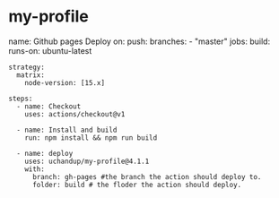 # my-profile


name: Github pages Deploy
on:
  push:
    branches:
      - "master"
jobs:
  build:
    runs-on: ubuntu-latest

    strategy:
      matrix:
        node-version: [15.x]

    steps:  
      - name: Checkout
        uses: actions/checkout@v1

      - name: Install and build
        run: npm install && npm run build

      - name: deploy
        uses: uchandup/my-profile@4.1.1
        with: 
          branch: gh-pages #the branch the action should deploy to.
          folder: build # the floder the action should deploy. 
